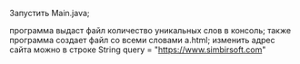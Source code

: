 Запустить Main.java;

программа выдаст файл количество уникальных слов в консоль; 
также программа создает файл со всеми словами a.html; 
изменить адрес сайта можно в строке String query = "https://www.simbirsoft.com"
